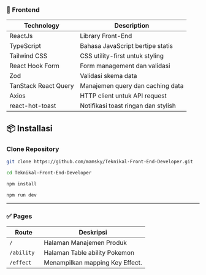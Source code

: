 ### 🚀 Frontend

| Technology           | Description                         |
| -------------------- | ----------------------------------- |
| ReactJs              | Library Front-End                   |
| TypeScript           | Bahasa JavaScript bertipe statis    |
| Tailwind CSS         | CSS utility-first untuk styling     |
| React Hook Form      | Form management dan validasi        |
| Zod                  | Validasi skema data                 |
| TanStack React Query | Manajemen query dan caching data    |
| Axios                | HTTP client untuk API request       |
| react-hot-toast      | Notifikasi toast ringan dan stylish |

## 📦 Installasi

### Clone Repository

```bash
git clone https://github.com/mamsky/Teknikal-Front-End-Developer.git

cd Teknikal-Front-End-Developer

npm install

npm run dev
```

---

### ✅ **Pages**

| Route       | Deskripsi                       |
| ----------- | ------------------------------- |
| `/`         | Halaman Manajemen Produk        |
| `/ability`  | Halaman Table ability Pokemon   |
| `/effect  ` | Menampilkan mapping Key Effect. |
